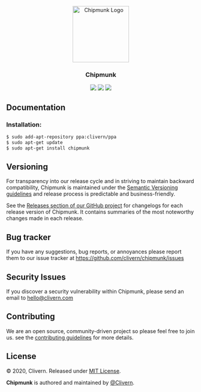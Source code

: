 <p align="center">
    <img alt="Chipmunk Logo" src="https://raw.githubusercontent.com/Clivern/Chipmunk/master/images/logo.png?v=1.0.0" height="150" />
    <h3 align="center">Chipmunk</h3>
    <p align="center">
        <a href="https://travis-ci.org/Clivern/Chipmunk"><img src="https://travis-ci.org/Clivern/Chipmunk.svg?branch=master"></a>
        <a href="https://github.com/Clivern/Chipmunk/releases"><img src="https://img.shields.io/badge/Version-1.0.0-red.svg"></a>
        <a href="https://github.com/Clivern/Chipmunk/blob/master/LICENSE"><img src="https://img.shields.io/badge/LICENSE-MIT-orange.svg"></a>
    </p>
</p>


## Documentation

### Installation:

```zsh
$ sudo add-apt-repository ppa:clivern/ppa
$ sudo apt-get update
$ sudo apt-get install chipmunk
```


## Versioning

For transparency into our release cycle and in striving to maintain backward compatibility, Chipmunk is maintained under the [Semantic Versioning guidelines](https://semver.org/) and release process is predictable and business-friendly.

See the [Releases section of our GitHub project](https://github.com/clivern/chipmunk/releases) for changelogs for each release version of Chipmunk. It contains summaries of the most noteworthy changes made in each release.


## Bug tracker

If you have any suggestions, bug reports, or annoyances please report them to our issue tracker at https://github.com/clivern/chipmunk/issues


## Security Issues

If you discover a security vulnerability within Chipmunk, please send an email to [hello@clivern.com](mailto:hello@clivern.com)


## Contributing

We are an open source, community-driven project so please feel free to join us. see the [contributing guidelines](CONTRIBUTING.md) for more details.


## License

© 2020, Clivern. Released under [MIT License](https://opensource.org/licenses/mit-license.php).

**Chipmunk** is authored and maintained by [@Clivern](http://github.com/clivern).
